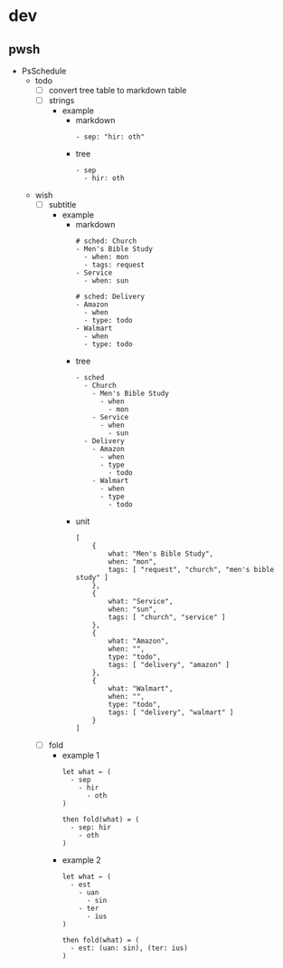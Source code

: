 # dev
## pwsh
- PsSchedule
  - todo
    - [ ] convert tree table to markdown table
    - [ ] strings
      - example
        - markdown
          ```
          - sep: "hir: oth"
          ```
        - tree
          ```
          - sep
            - hir: oth
          ```

  - wish
    - [ ] subtitle
      - example
        - markdown
          ```
          # sched: Church
          - Men's Bible Study
            - when: mon
            - tags: request
          - Service
            - when: sun

          # sched: Delivery
          - Amazon
            - when
            - type: todo
          - Walmart
            - when
            - type: todo
          ```
        - tree
          ```
          - sched
            - Church
              - Men's Bible Study
                - when
                  - mon
              - Service
                - when
                  - sun
            - Delivery
              - Amazon
                - when
                - type
                  - todo
              - Walmart
                - when
                - type
                  - todo
          ```
        - unit
          ```
          [
              {
                  what: "Men's Bible Study",
                  when: "mon",
                  tags: [ "request", "church", "men's bible study" ]
              },
              {
                  what: "Service",
                  when: "sun",
                  tags: [ "church", "service" ]
              },
              {
                  what: "Amazon",
                  when: "",
                  type: "todo",
                  tags: [ "delivery", "amazon" ]
              },
              {
                  what: "Walmart",
                  when: "",
                  type: "todo",
                  tags: [ "delivery", "walmart" ]
              }
          ]
          ```
    - [ ] fold
      - example 1
        ```
        let what ← (
          - sep
            - hir
              - oth
        )

        then fold(what) = (
          - sep: hir
            - oth
        )
        ```
      - example 2
        ```
        let what ← (
          - est
            - uan
              - sin
            - ter
              - ius
        )

        then fold(what) = (
          - est: (uan: sin), (ter: ius)
        )
        ```
